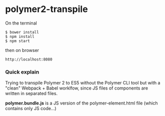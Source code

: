 # polymer2-transpile

On the terminal

```
$ bower install
$ npm install
$ npm start
```

then on browser

```
http://localhost:8080
```

### Quick explain
Trying to transpile Polymer 2 to ES5 without the Polymer CLI tool but with a "clean" Webpack + Babel worklfow, since JS files of components are written in separated files.

**polymer.bundle.js** is a JS version of the polymer-element.html file (which contains only JS code...) 
